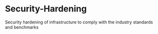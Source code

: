 # Security-Hardening
Security hardening of infrastructure to comply with the industry standards and benchmarks
